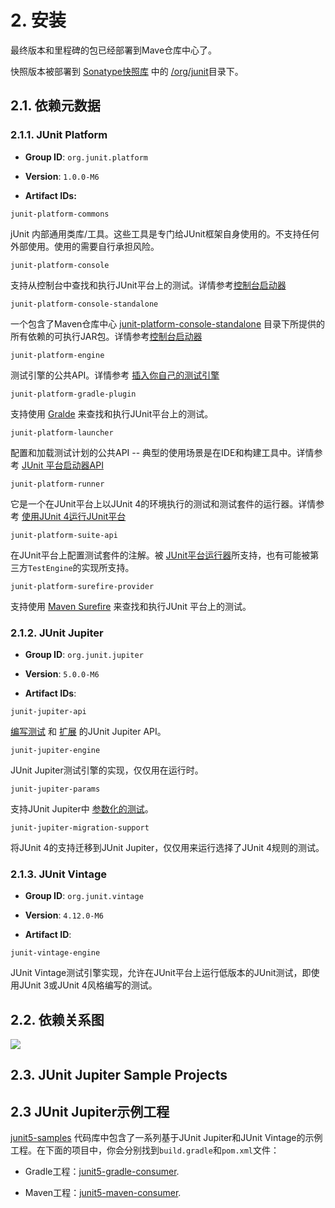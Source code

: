 # 2. 安装
最终版本和里程碑的包已经部署到Mave仓库中心了。

快照版本被部署到 [Sonatype快照库](https://oss.sonatype.org/content/repositories/snapshots) 中的 [/org/junit](https://oss.sonatype.org/content/repositories/snapshots/org/junit/)目录下。

## 2.1. 依赖元数据
### 2.1.1. JUnit Platform

* **Group ID**: `org.junit.platform`

* **Version**: `1.0.0-M6`

* **Artifact IDs:**

`junit-platform-commons`  

jUnit 内部通用类库/工具。这些工具是专门给JUnit框架自身使用的。不支持任何外部使用。使用的需要自行承担风险。

`junit-platform-console`  

支持从控制台中查找和执行JUnit平台上的测试。详情参考[控制台启动器]()
	

`junit-platform-console-standalone`  

一个包含了Maven仓库中心 [junit-platform-console-standalone](https://repo1.maven.org/maven2/org/junit/platform/junit-platform-console-standalone) 目录下所提供的所有依赖的可执行JAR包。详情参考[控制台启动器]()

`junit-platform-engine`  	

测试引擎的公共API。详情参考 [插入你自己的测试引擎]()

`junit-platform-gradle-plugin`  	

支持使用 [Gralde]() 来查找和执行JUnit平台上的测试。

`junit-platform-launcher`	

配置和加载测试计划的公共API -- 典型的使用场景是在IDE和构建工具中。详情参考 [JUnit 平台启动器API]()

`junit-platform-runner`

它是一个在JUnit平台上以JUnit 4的环境执行的测试和测试套件的运行器。详情参考 [使用JUnit 4运行JUnit平台]()
   
   
`junit-platform-suite-api`
	
在JUnit平台上配置测试套件的注解。被 [JUnit平台运行器]()所支持，也有可能被第三方`TestEngine`的实现所支持。 

`junit-platform-surefire-provider`

	
支持使用 [Maven Surefire]() 来查找和执行JUnit 平台上的测试。


### 2.1.2. JUnit Jupiter
* **Group ID**: `org.junit.jupiter`

* **Version**: `5.0.0-M6`

* **Artifact IDs**:

`junit-jupiter-api`

[编写测试]() 和 [扩展]() 的JUnit Jupiter API。

`junit-jupiter-engine`

JUnit Jupiter测试引擎的实现，仅仅用在运行时。

`junit-jupiter-params`

支持JUnit Jupiter中 [参数化的测试]()。

`junit-jupiter-migration-support`

将JUnit 4的支持迁移到JUnit Jupiter，仅仅用来运行选择了JUnit 4规则的测试。


### 2.1.3. JUnit Vintage

* **Group ID**: `org.junit.vintage`

* **Version**: `4.12.0-M6`

* **Artifact ID**:

`junit-vintage-engine`

JUnit Vintage测试引擎实现，允许在JUnit平台上运行低版本的JUnit测试，即使用JUnit 3或JUnit 4风格编写的测试。

## 2.2. 依赖关系图

![](http://junit.org/junit5/docs/current/user-guide/images/component-diagram.svg)

## 2.3. JUnit Jupiter Sample Projects

## 2.3 JUnit Jupiter示例工程
[junit5-samples](https://github.com/junit-team/junit5-samples) 代码库中包含了一系列基于JUnit Jupiter和JUnit Vintage的示例工程。在下面的项目中，你会分别找到`build.gradle`和`pom.xml`文件：

- Gradle工程：[junit5-gradle-consumer](https://github.com/junit-team/junit5-samples/tree/r5.0.0-M4/junit5-gradle-consumer).

- Maven工程：[junit5-maven-consumer](https://github.com/junit-team/junit5-samples/tree/r5.0.0-M4/junit5-maven-consumer).